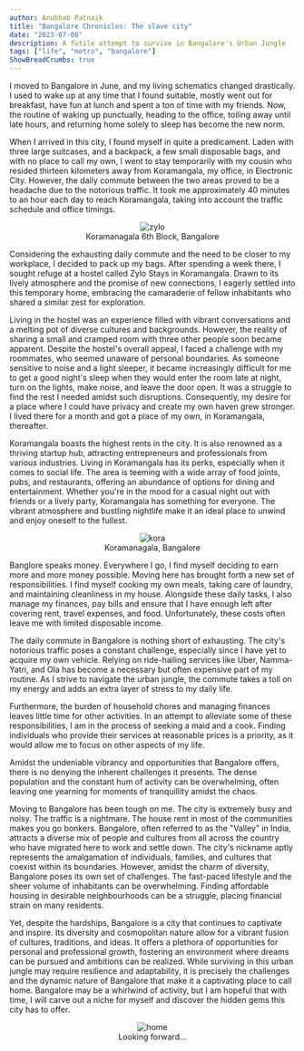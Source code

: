 ```yaml
---
author: Anubhab Patnaik
title: "Bangalore Chronicles: The slave city"
date: "2023-07-08"
description: A futile attempt to survive in Bangalore's Urban Jungle
tags: ["life", "metro", "bangalore"]
ShowBreadCrumbs: true 
---
```

<style>
 .skylab {
 justify-content: center;
 align-items: center;
 display: flex;
 flex-direction: column;
 }
</style>

I moved to Bangalore in June, and my living schematics changed drastically. I used to wake up at any time that I found suitable, mostly went out for breakfast, have fun at lunch and spent a ton of time with my friends. Now, the routine of waking up punctually, heading to the office, toiling away until late hours, and returning home solely to sleep has become the new norm.

When I arrived in this city, I found myself in quite a predicament. Laden with three large suitcases, and a backpack, a few small disposable bags, and with no place to call my own, I went to stay temporarily with my cousin who resided thirteen kilometers away from Koramangala, my office, in Electronic City. However, the daily commute between the two areas proved to be a headache due to the notorious traffic. It took me approximately 40 minutes to an hour each day to reach Koramangala, taking into account the traffic schedule and office timings.

<figure class="skylab">
<img alt='zylo' src ="https://anubhavp.dev/assets/img/lifeinametro/3.jpeg" class='h-50 w-50' >
<figcaption>
Koramanagala 6th Block, Bangalore
</figcaption>
</figure>

Considering the exhausting daily commute and the need to be closer to my workplace, I decided to pack up my bags. After spending a week there, I sought refuge at a hostel called Zylo Stays in Koramangala. Drawn to its lively atmosphere and the promise of new connections, I eagerly settled into this temporary home, embracing the camaraderie of fellow inhabitants who shared a similar zest for exploration.

Living in the hostel was an experience filled with vibrant conversations and a melting pot of diverse cultures and backgrounds. However, the reality of sharing a small and cramped room with three other people soon became apparent. Despite the hostel's overall appeal, I faced a challenge with my roommates, who seemed unaware of personal boundaries. As someone sensitive to noise and a light sleeper, it became increasingly difficult for me to get a good night's sleep when they would enter the room late at night, turn on the lights, make noise, and leave the door open. It was a struggle to find the rest I needed amidst such disruptions. Consequently, my desire for a place where I could have privacy and create my own haven grew stronger. I lived there for a month and got a place of my own, in Koramangala, thereafter.

Koramangala boasts the highest rents in the city. It is also renowned as a thriving startup hub, attracting entrepreneurs and professionals from various industries. Living in Koramangala has its perks, especially when it comes to social life. The area is teeming with a wide array of food joints, pubs, and restaurants, offering an abundance of options for dining and entertainment. Whether you're in the mood for a casual night out with friends or a lively party, Koramangala has something for everyone. The vibrant atmosphere and bustling nightlife make it an ideal place to unwind and enjoy oneself to the fullest.

<figure class="skylab">
<img alt='kora' src ="https://anubhavp.dev/assets/img/lifeinametro/2.jpeg" class='h-50 w-50' >
<figcaption>
Koramanagala, Bangalore
</figcaption>
</figure>

Banglore speaks money. Everywhere I go, I find myself deciding to earn more and more money possible. Moving here has brought forth a new set of responsibilities. I find myself cooking my own meals, taking care of laundry, and maintaining cleanliness in my house. Alongside these daily tasks, I also manage my finances, pay bills and ensure that I have enough left after covering rent, travel expenses, and food. Unfortunately, these costs often leave me with limited disposable income.

The daily commute in Bangalore is nothing short of exhausting. The city's notorious traffic poses a constant challenge, especially since I have yet to acquire my own vehicle. Relying on ride-hailing services like Uber, Namma-Yatri, and Ola has become a necessary but often expensive part of my routine. As I strive to navigate the urban jungle, the commute takes a toll on my energy and adds an extra layer of stress to my daily life.

Furthermore, the burden of household chores and managing finances leaves little time for other activities. In an attempt to alleviate some of these responsibilities, I am in the process of seeking a maid and a cook. Finding individuals who provide their services at reasonable prices is a priority, as it would allow me to focus on other aspects of my life.

Amidst the undeniable vibrancy and opportunities that Bangalore offers, there is no denying the inherent challenges it presents. The dense population and the constant hum of activity can be overwhelming, often leaving one yearning for moments of tranquillity amidst the chaos.

Moving to Bangalore has been tough on me. The city is extremely busy and noisy. The traffic is a nightmare. The house rent in most of the communities makes you go bonkers. Bangalore, often referred to as the "Valley" in India, attracts a diverse mix of people and cultures from all across the country who have migrated here to work and settle down. The city's nickname aptly represents the amalgamation of individuals, families, and cultures that coexist within its boundaries. However, amidst the charm of diversity, Bangalore poses its own set of challenges. The fast-paced lifestyle and the sheer volume of inhabitants can be overwhelming. Finding affordable housing in desirable neighbourhoods can be a struggle, placing financial strain on many residents.

Yet, despite the hardships, Bangalore is a city that continues to captivate and inspire. Its diversity and cosmopolitan nature allow for a vibrant fusion of cultures, traditions, and ideas. It offers a plethora of opportunities for personal and professional growth, fostering an environment where dreams can be pursued and ambitions can be realized. While surviving in this urban jungle may require resilience and adaptability, it is precisely the challenges and the dynamic nature of Bangalore that make it a captivating place to call home. Bangalore may be a whirlwind of activity, but I am hopeful that with time, I will carve out a niche for myself and discover the hidden gems this city has to offer.

<figure class="skylab">
<img alt='home' src ="https://anubhavp.dev/assets/img/lifeinametro/4.jpeg" class='h-50 w-50' >
<figcaption>
Looking forward...
</figcaption>
</figure>
